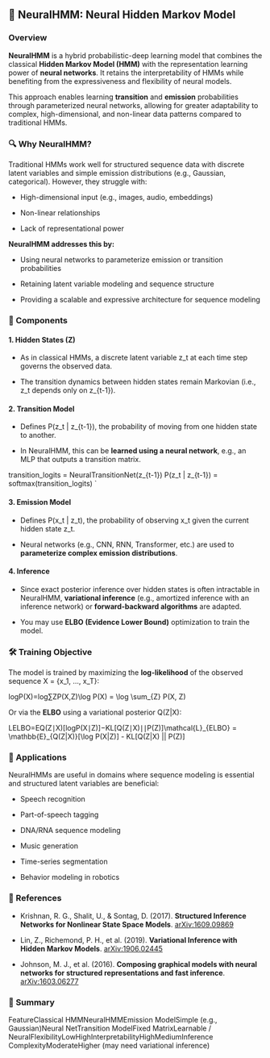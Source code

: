 🧠 NeuralHMM: Neural Hidden Markov Model
----------------------------------------

### Overview

**NeuralHMM** is a hybrid probabilistic-deep learning model that combines the classical **Hidden Markov Model (HMM)** with the representation learning power of **neural networks**. It retains the interpretability of HMMs while benefiting from the expressiveness and flexibility of neural models.

This approach enables learning **transition** and **emission** probabilities through parameterized neural networks, allowing for greater adaptability to complex, high-dimensional, and non-linear data patterns compared to traditional HMMs.

### 🔍 Why NeuralHMM?

Traditional HMMs work well for structured sequence data with discrete latent variables and simple emission distributions (e.g., Gaussian, categorical). However, they struggle with:

*   High-dimensional input (e.g., images, audio, embeddings)
    
*   Non-linear relationships
    
*   Lack of representational power
    

**NeuralHMM addresses this by:**

*   Using neural networks to parameterize emission or transition probabilities
    
*   Retaining latent variable modeling and sequence structure
    
*   Providing a scalable and expressive architecture for sequence modeling
    

### 🧩 Components

#### 1\. **Hidden States (Z)**

*   As in classical HMMs, a discrete latent variable z\_t at each time step governs the observed data.
    
*   The transition dynamics between hidden states remain Markovian (i.e., z\_t depends only on z\_{t-1}).
    

#### 2\. **Transition Model**

*   Defines P(z\_t | z\_{t-1}), the probability of moving from one hidden state to another.
    
*   In NeuralHMM, this can be **learned using a neural network**, e.g., an MLP that outputs a transition matrix.
    

transition_logits = NeuralTransitionNet(z_{t-1})  P(z_t | z_{t-1}) = softmax(transition_logits)   `

#### 3\. **Emission Model**

*   Defines P(x\_t | z\_t), the probability of observing x\_t given the current hidden state z\_t.
    
*   Neural networks (e.g., CNN, RNN, Transformer, etc.) are used to **parameterize complex emission distributions**.
    


#### 4\. **Inference**

*   Since exact posterior inference over hidden states is often intractable in NeuralHMM, **variational inference** (e.g., amortized inference with an inference network) or **forward-backward algorithms** are adapted.
    
*   You may use **ELBO (Evidence Lower Bound)** optimization to train the model.
    

### 🛠️ Training Objective

The model is trained by maximizing the **log-likelihood** of the observed sequence X = {x\_1, ..., x\_T}:

log⁡P(X)=log⁡∑ZP(X,Z)\\log P(X) = \\log \\sum\_{Z} P(X, Z)

Or via the **ELBO** using a variational posterior Q(Z|X):

LELBO=EQ(Z∣X)\[log⁡P(X∣Z)\]−KL\[Q(Z∣X)∣∣P(Z)\]\\mathcal{L}\_{ELBO} = \\mathbb{E}\_{Q(Z|X)}\[\\log P(X|Z)\] - KL\[Q(Z|X) || P(Z)\]

### 🚀 Applications

NeuralHMMs are useful in domains where sequence modeling is essential and structured latent variables are beneficial:

*   Speech recognition
    
*   Part-of-speech tagging
    
*   DNA/RNA sequence modeling
    
*   Music generation
    
*   Time-series segmentation
    
*   Behavior modeling in robotics
    

### 📘 References

*   Krishnan, R. G., Shalit, U., & Sontag, D. (2017). **Structured Inference Networks for Nonlinear State Space Models**. [arXiv:1609.09869](https://arxiv.org/abs/1609.09869)
    
*   Lin, Z., Richemond, P. H., et al. (2019). **Variational Inference with Hidden Markov Models**. [arXiv:1906.02445](https://arxiv.org/abs/1906.02445)
    
*   Johnson, M. J., et al. (2016). **Composing graphical models with neural networks for structured representations and fast inference**. [arXiv:1603.06277](https://arxiv.org/abs/1603.06277)
    

### 🧠 Summary

FeatureClassical HMMNeuralHMMEmission ModelSimple (e.g., Gaussian)Neural NetTransition ModelFixed MatrixLearnable / NeuralFlexibilityLowHighInterpretabilityHighMediumInference ComplexityModerateHigher (may need variational inference)
